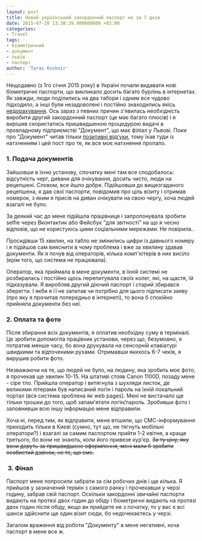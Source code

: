 ```yaml
---
layout: post
title: Новий український закордонний паспорт не за 7 днів
date: 2015-07-28 13:38:39.000000000 +03:00
categories:
- Travel
tags:
- біометричний
- документ
- львів
- паспорт
author: 'Taras Kushnir'
---
```


Нещодавно (з 1го січня 2015 року) в Україні почали видавати нові біометричні паспорти, що викликало досить багато бурлінь в інтернетах. Як завжди, люди поділились на два табори і одним все чудово підходило, а інші були незадоволені і постійно знаходились якісь [недорахування](http://blog.vovando.com/pomilka-iz-biometrichnimi-pasportami/). Ось зараз з певних причин з'явилась необхідність виробити другий закордонний паспорт (це має багато плюсів) і я вирішив скористатись пришвидшеною процедурою видачі в провладному підприємстві "Документ", що має філіал у Львові. Поки про "Документ" читав тільки [позитивні відгуки](http://alexcheban.livejournal.com/258196.html), тому їхав туди із натхненням і цей пост про те, як все моє натхнення пропало.

<!--more-->

### 1. Подача документів

Зайшовши в їхню установу, спочатку мені там все сподобалось: відсутність черг, дивани для очікування, досить чисто, люди на рецепшені. Словом, все йшло добре. Підійшовши до вищезгаданого рецепшена, я дав свої паспорти, повідомив про ціль візиту і отримав номерок, з яким я присів на диван очікувати на свою чергу, хоча людей взагалі не було.

За деякий час до мене підійшла працівниця і запропонувала зробити selfie через Вконтактик або Фейсбук "для звітності" на що я чесно відповів, що не користуюсь цими соціальними мережами. Не повірила..

Просидівши 15 хвилин, на табло не змінились цифри із давнього номеру і я підійшов сам вияснити в чому проблема і вже за хвилину здавав документи. Як я почув від операторів, кілька комп'ютерів в них висіло (крім того, що система не працювала).

Оператор, яка приймала в мене документи, в їхній системі не розбиралась і постійно щось перепитувала своїх колег, які, на щастя, їй підказували. Я виробляв другий діючий паспорт і старий збирався зберегти. І якби я її не запитав чи потрібно для цього підписати заяву (про яку я прочитав попередньо в інтернеті), то вона б спокійно прийняла документи без неї.

### 2. Оплата та фото

Після збирання всіх документів, я оплатив необхідну суму в терміналі. Це зробити допомогла працівник установи, через що, безумовно, я потратив менше часу, бо вона друкувала на сенсорній клавіатурі швидкими та відточеними рухами. Отримавши якихось 6-7 чеків, я вирушив робити фото.

Незважаючи на те, що людей не було, на людину, яка зробить моє фото, я прочекав ще хвилин 10-15. На штативі стояв Canon 1100D, позаду мене - сіре тло. Прийшла оператор і витягнула з шухляди листок, де великими літерами був написаний логін і пароль на їхній локальний портал (вся система зроблена як web pages). Мені не вистачало ще тільки трошки до того, щоб запам'ятати логін/пароль. Зробивши фото і заповнивши всю іншу інформацію мене відправили.

Хоча ні, перед тим, як відправити, мене втішили, що СМС-інформування приходить тільки в Києві (сумно, тут що, не тягнуть мобільні оператори?) і взагалі за самим паспортом прийти 1-2 квітня, а краще третього, бо вони не знають, коли його привезе кур'єр. <del>За ту ціну, яку вони деруть за пришвидшене оформлення, мені мали б зробити особистий дзвінок, не те, що смс.</del>

###  3. Фінал

Паспорт мене попросили забрати за сім робочих днів і ще кілька. Я прийшов у зазначений термін з самого ранку і прочекавши у черзі годину, забрав свій паспорт. Оскільки закордонні звичайні паспорти видають на протязі двох годин до обіду і біометричні видають на протязі двох годин після обіду, якщо ви прийдете не з початку, то у вас є всі шанси здійснити ще один візит сюди, бо недочекаєтесь у черзі.

Загалом враження від роботи "Документу" в мене негативні, хоча паспорт в мене все ж.
